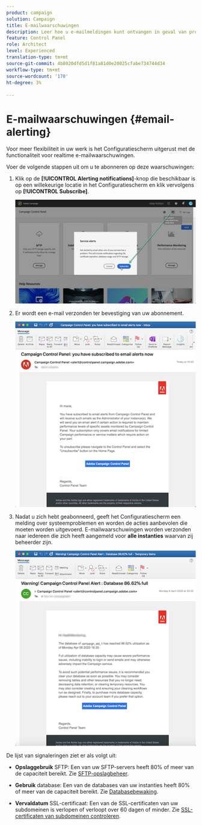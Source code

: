 ```yaml
---
product: campaign
solution: Campaign
title: E-mailwaarschuwingen
description: Leer hoe u e-mailmeldingen kunt ontvangen in geval van problemen met uw campagneexemplaren
feature: Control Panel
role: Architect
level: Experienced
translation-type: tm+mt
source-git-commit: 4b8020dfd5d1f81a81d0e20025cfabe734744d34
workflow-type: tm+mt
source-wordcount: '170'
ht-degree: 3%

---
```



# E-mailwaarschuwingen {#email-alerting}

Voor meer flexibiliteit in uw werk is het Configuratiescherm uitgerust met de functionaliteit voor realtime e-mailwaarschuwingen.

Voer de volgende stappen uit om u te abonneren op deze waarschuwingen:

1. Klik op de **[!UICONTROL Alerting notifications]**-knop die beschikbaar is op een willekeurige locatie in het Configuratiescherm en klik vervolgens op **[!UICONTROL Subscribe]**.

   ![](assets/subscribing.png)

1. Er wordt een e-mail verzonden ter bevestiging van uw abonnement.

   ![](assets/email_subscription.png)

1. Nadat u zich hebt geabonneerd, geeft het Configuratiescherm een melding over systeemproblemen en worden de acties aanbevolen die moeten worden uitgevoerd. E-mailwaarschuwingen worden verzonden naar iedereen die zich heeft aangemeld voor **alle instanties** waarvan zij beheerder zijn.

   ![](assets/alert_sample.png)


De lijst van signaleringen ziet er als volgt uit:

* **Opslaggebruik** SFTP: Een van uw SFTP-servers heeft 80% of meer van de capaciteit bereikt. Zie [SFTP-opslagbeheer](../../sftp/using/sftp-storage-management.md).

* **Gebruik** database: Een van de databases van uw instanties heeft 80% of meer van de capaciteit bereikt. Zie [Databasebewaking](../../performance-monitoring/using/database-monitoring.md).

* **Vervaldatum** SSL-certificaat: Een van de SSL-certificaten van uw subdomeinen is verlopen of verloopt over 60 dagen of minder. Zie [SSL-certificaten van subdomeinen controleren](../../subdomains-certificates/using/monitoring-ssl-certificates.md).

